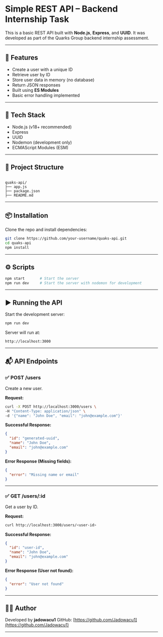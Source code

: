 #  Simple REST API – Backend Internship Task

This is a basic REST API built with **Node.js**, **Express**, and **UUID**. It was developed as part of the Quarks Group backend internship assessment.

---

## 🚀 Features

- Create a user with a unique ID
- Retrieve user by ID
- Store user data in memory (no database)
- Return JSON responses
- Built using **ES Modules**
- Basic error handling implemented

---

## 🧰 Tech Stack

- Node.js (v18+ recommended)
- Express
- UUID
- Nodemon (development only)
- ECMAScript Modules (ESM)

---

## 📁 Project Structure

```

quaks-api/
├── app.js
├── package.json
├── README.md

````

---

## 📦 Installation

Clone the repo and install dependencies:

```bash
git clone https://github.com/your-username/quaks-api.git
cd quaks-api
npm install
````

---

## ⚙️ Scripts

```bash
npm start       # Start the server
npm run dev     # Start the server with nodemon for development
```

---

## ▶️ Running the API

Start the development server:

```bash
npm run dev
```

Server will run at:

```
http://localhost:3000
```

---

## 📬 API Endpoints

### ✅ POST /users

Create a new user.

**Request:**

```bash
curl -X POST http://localhost:3000/users \
-H "Content-Type: application/json" \
-d '{"name": "John Doe", "email": "john@example.com"}'
```

**Successful Response:**

```json
{
  "id": "generated-uuid",
  "name": "John Doe",
  "email": "john@example.com"
}
```

**Error Response (Missing fields):**

```json
{
  "error": "Missing name or email"
}
```

---

### ✅ GET /users/\:id

Get a user by ID.

**Request:**

```bash
curl http://localhost:3000/users/<user-id>
```

**Successful Response:**

```json
{
  "id": "user-id",
  "name": "John Doe",
  "email": "john@example.com"
}
```

**Error Response (User not found):**

```json
{
  "error": "User not found"
}
```

---

## 👨‍💻 Author

Developed by **jadowacu1**
GitHub: [https://github.com/Jadowacu1](https://github.com/Jadowacu1)

---

